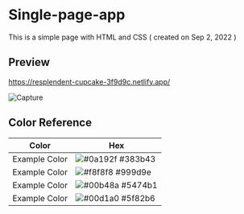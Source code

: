 # Single-page-app
This is a simple page with HTML and CSS ( created on Sep 2, 2022 )

## Preview

https://resplendent-cupcake-3f9d9c.netlify.app/


![Capture](https://user-images.githubusercontent.com/73032767/226191120-1d2bc76f-5f0d-4764-933e-6e5a8c2cd641.PNG)

## Color Reference

| Color             | Hex                                                                |
| ----------------- | ------------------------------------------------------------------ |
| Example Color | ![#0a192f](https://via.placeholder.com/10/383b43?text=+) #383b43 |
| Example Color | ![#f8f8f8](https://via.placeholder.com/10/999d9e?text=+) #999d9e |
| Example Color | ![#00b48a](https://via.placeholder.com/10/5474b1?text=+) #5474b1 |
| Example Color | ![#00d1a0](https://via.placeholder.com/10/5f82b6?text=+) #5f82b6 |

